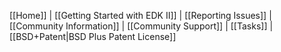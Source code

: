 [[Home]] | [[Getting Started with EDK II]] | [[Reporting Issues]] | [[Community Information]] | [[Community Support]] | [[Tasks]] | [[BSD+Patent|BSD Plus Patent License]]